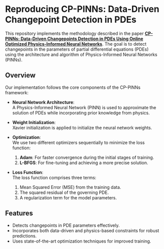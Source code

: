 # Reproducing CP-PINNs: Data-Driven Changepoint Detection in PDEs

This repository implements the methodology described in the paper [**CP-PINNs: Data-Driven Changepoints Detection in PDEs Using Online Optimized Physics-Informed Neural Networks**](https://arxiv.org/abs/2208.08626). The goal is to detect changepoints in the parameters of partial differential equations (PDEs) using the architecture and algorithm of Physics-Informed Neural Networks (PINNs).

## Overview

Our implementation follows the core components of the CP-PINNs framework:

- **Neural Network Architecture**:  
  A Physics-Informed Neural Network (PINN) is used to approximate the solution of PDEs while incorporating prior knowledge from physics.

- **Weight Initialization**:  
  Xavier initialization is applied to initialize the neural network weights.

- **Optimization**:  
  We use two different optimizers sequentially to minimize the loss function:
  1. **Adam**: For faster convergence during the initial stages of training.
  2. **L-BFGS**: For fine-tuning and achieving a more precise solution.

- **Loss Function**:  
  The loss function comprises three terms:
  1. Mean Squared Error (MSE) from the training data.
  2. The squared residual of the governing PDE.
  3. A regularization term for the model parameters.

## Features

- Detects changepoints in PDE parameters effectively.
- Incorporates both data-driven and physics-based constraints for robust predictions.
- Uses state-of-the-art optimization techniques for improved training.

